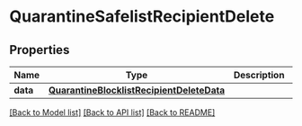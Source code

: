 # QuarantineSafelistRecipientDelete

## Properties
Name | Type | Description | Notes
------------ | ------------- | ------------- | -------------
**data** | [**QuarantineBlocklistRecipientDeleteData**](QuarantineBlocklistRecipientDeleteData.md) |  | [optional] 

[[Back to Model list]](../README.md#documentation-for-models) [[Back to API list]](../README.md#documentation-for-api-endpoints) [[Back to README]](../README.md)

